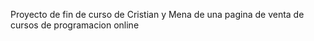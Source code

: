 Proyecto de fin de curso de Cristian y Mena de una pagina de venta de cursos de programacion online
